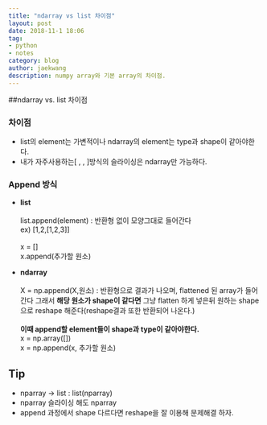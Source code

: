 ```yaml
---
title: "ndarray vs list 차이점"
layout: post
date: 2018-11-1 18:06
tag:
- python
- notes
category: blog
author: jaekwang
description: numpy array와 기본 array의 차이점.
---
```


##ndarray vs. list 차이점

### 차이점
* list의 element는 가변적이나 ndarray의 element는 type과 shape이 같아야한다.
* 내가 자주사용하는[ , , ]방식의 슬라이싱은 ndarray만 가능하다.

### Append 방식
* **list**<br/><br/>
 list.append(element) : 반환형 없이 모양그대로 들어간다<br/>
 ex) [1,2,[1,2,3]] <br/><br/>
 x = []<br/>
 x.append(추가할 원소)

* **ndarray**<br/><br/>
  X = np.append(X,원소) : 반환형으로 결과가 나오며, flattened 된 array가 들어간다
  그래서 **해당 원소가 shape이 같다면** 그냥 flatten 하게 넣은뒤 원하는 shape으로
  reshape 해준다(reshape결과 또한 반환되어 나온다.)<br/><br/>
**이때 append할 element들이 shape과 type이 같아야한다.**<br/>
x = np.array([])<br/>
x = np.append(x, 추가할 원소)

## Tip

* nparray -> list  : list(nparray)
* nparray 슬라이싱 해도 nparray
* append 과정에서 shape 다르다면 reshape을 잘 이용해 문제해결 하자.

